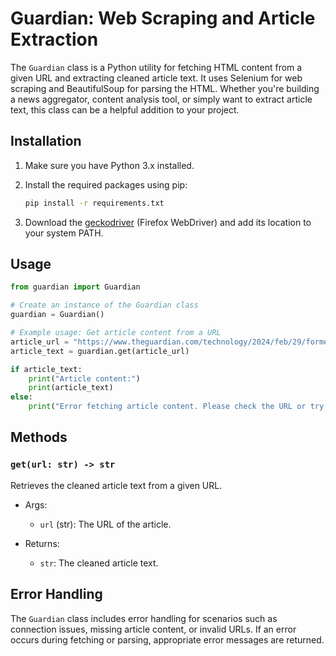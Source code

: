 # Guardian: Web Scraping and Article Extraction

The `Guardian` class is a Python utility for fetching HTML content from a given URL and extracting cleaned article text. It uses Selenium for web scraping and BeautifulSoup for parsing the HTML. Whether you're building a news aggregator, content analysis tool, or simply want to extract article text, this class can be a helpful addition to your project.

## Installation

1. Make sure you have Python 3.x installed.
2. Install the required packages using pip:

    ```bash
    pip install -r requirements.txt
    ```

3. Download the [geckodriver](https://github.com/mozilla/geckodriver/releases) (Firefox WebDriver) and add its location to your system PATH.

## Usage

```python
from guardian import Guardian

# Create an instance of the Guardian class
guardian = Guardian()

# Example usage: Get article content from a URL
article_url = "https://www.theguardian.com/technology/2024/feb/29/former-crypto-director-banned-from-leaving-australia-after-blockchain-global-collapsed-owing-58m"
article_text = guardian.get(article_url)

if article_text:
    print("Article content:")
    print(article_text)
else:
    print("Error fetching article content. Please check the URL or try again later.")
```

## Methods

### `get(url: str) -> str`

Retrieves the cleaned article text from a given URL.

- Args:
    - `url` (str): The URL of the article.

- Returns:
    - `str`: The cleaned article text.

## Error Handling

The `Guardian` class includes error handling for scenarios such as connection issues, missing article content, or invalid URLs. If an error occurs during fetching or parsing, appropriate error messages are returned.
